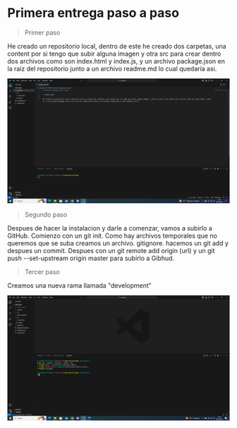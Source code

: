 # Primera entrega paso a paso

> Primer paso

He creado un repositorio local, dentro de este he creado dos carpetas, una content por si tengo que subir alguna imagen y otra src para crear dentro dos archivos como son index.html y index.js, y un archivo package.json en la raiz del repositorio junto a un archivo readme.md lo cual quedaría asi.

<img src="./content/captura1.png" alt="primer paso">

> Segundo paso

Despues de hacer la instalacion y darle a comenzar, vamos a subirlo a GitHub. Comienzo con un git init. Como hay archivos temporales que no queremos que se suba creamos un archivo. gitignore. hacemos un git add y despues un commit. Despues con un git remote add origin (url) y un git push --set-upstream origin master para subirlo a Gibhud.

> Tercer paso

Creamos una nueva rama llamada "development" 

<img src="./content/captura3.png" alt="tercer paso">